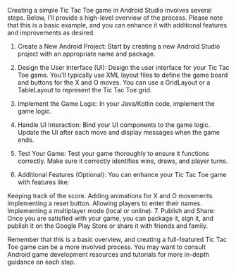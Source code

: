 Creating a simple Tic Tac Toe game in Android Studio involves several steps. Below, I'll provide a high-level overview of the process. Please note that this is a basic example, and you can enhance it with additional features and improvements as desired.

1. Create a New Android Project:
Start by creating a new Android Studio project with an appropriate name and package.

2. Design the User Interface (UI):
Design the user interface for your Tic Tac Toe game. You'll typically use XML layout files to define the game board and buttons for the X and O moves. You can use a GridLayout or a TableLayout to represent the Tic Tac Toe grid.

3. Implement the Game Logic:
In your Java/Kotlin code, implement the game logic.

4. Handle UI Interaction:
Bind your UI components to the game logic. Update the UI after each move and display messages when the game ends.

5. Test Your Game:
Test your game thoroughly to ensure it functions correctly. Make sure it correctly identifies wins, draws, and player turns.

6. Additional Features (Optional):
You can enhance your Tic Tac Toe game with features like:

Keeping track of the score.
Adding animations for X and O movements.
Implementing a reset button.
Allowing players to enter their names.
Implementing a multiplayer mode (local or online).
7. Publish and Share:
Once you are satisfied with your game, you can package it, sign it, and publish it on the Google Play Store or share it with friends and family.

Remember that this is a basic overview, and creating a full-featured Tic Tac Toe game can be a more involved process. You may want to consult Android game development resources and tutorials for more in-depth guidance on each step.




